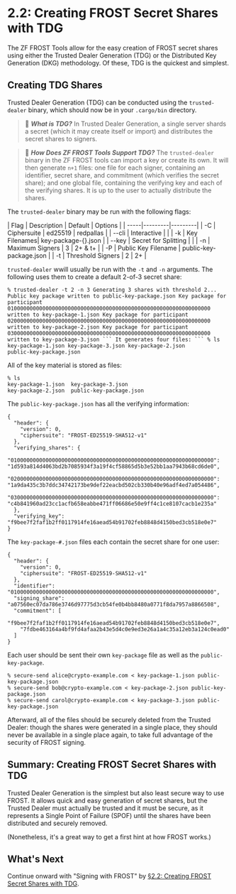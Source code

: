 # 2.2: Creating FROST Secret Shares with TDG

The ZF FROST Tools allow for the easy creation of FROST secret shares
using either the Trusted Dealer Generation (TDG) or the Distributed
Key Generation (DKG) methodology. Of these, TDG is the quickest and
simplest.

## Creating TDG Shares

Trusted Dealer Generation (TDG) can be conducted using the
`trusted-dealer` binary, which should now be in your `.cargo/bin`
directory.

> :book: ***What is TDG?*** In Trusted Dealer Generation, a single
server shards a secret (which it may create itself or import) and
distributes the secret shares to signers.

> :book: ***How Does ZF FROST Tools Support TDG?*** The
`trusted-dealer` binary in the ZF FROST tools can import a key or
create its own. It will then generate `n+1` files: one file for each
signer, containing an identifier, secret share, and commitment (which
verifies the secret share); and one global file, containing the
verifying key and each of the verifying shares. It is up to the user
to actually distribute the shares.

The `trusted-dealer` binary may be run with the following flags:

| Flag | Description | Default | Options |
| -----|---------|---------|
| -C | Ciphersuite | ed25519 | redpallas |
| --cli | Interactive | <no> |
| -k | Key Filenames| key-package-{}.json |
| --key | Secret for Splitting | <random> |
| -n | Maximum Signers | 3 | 2+ & t+ |
| -P | Public Key Filename | public-key-package.json |
| -t | Threshold Signers | 2 | 2+ |

`trusted-dealer` wwill usually be run with the `-t` and `-n`
arguments. The following uses them to create a default 2-of-3 secret share:

```
% trusted-dealer -t 2 -n 3 Generating 3 shares with threshold 2...
Public key package written to public-key-package.json Key package for
participant
0100000000000000000000000000000000000000000000000000000000000000
written to key-package-1.json Key package for participant
0200000000000000000000000000000000000000000000000000000000000000
written to key-package-2.json Key package for participant
0300000000000000000000000000000000000000000000000000000000000000
written to key-package-3.json ``` It generates four files: ``` % ls
key-package-1.json key-package-3.json key-package-2.json
public-key-package.json
```

All of the key material is stored as files:
```
% ls
key-package-1.json	key-package-3.json
key-package-2.json	public-key-package.json
```

The `public-key-package.json` has all the verifying information:
```
{
  "header": {
    "version": 0,
    "ciphersuite": "FROST-ED25519-SHA512-v1"
  },
  "verifying_shares": {
    "0100000000000000000000000000000000000000000000000000000000000000": "1d593a814d4063bd2b7085934f3a19f4cf58865d5b3e52bb1aa7943b68cd6de0",
    "0200000000000000000000000000000000000000000000000000000000000000": "1a9da435c3b7ddc34742173be9def22eacbd502cb330b40e96adf4ed7a054486",
    "0300000000000000000000000000000000000000000000000000000000000000": "c4b841960ad23cc1acfb658eabbe471ff06686e50e9ff4c1ce8107cacb1e235a"
  },
  "verifying_key": "f9bee7f2faf1b2ff0117914fe16aead54b91702feb8848d4150bed3cb518e0e7"
}
```
The `key-package-#.json` files each contain the secret share for one user:
```
{
  "header": {
    "version": 0,
    "ciphersuite": "FROST-ED25519-SHA512-v1"
  },
  "identifier": "0100000000000000000000000000000000000000000000000000000000000000",
  "signing_share": "a07560ec07da786e3746d97775d3cb54fe0b4bb8480a0771f8da7957a8866508",
  "commitment": [
    "f9bee7f2faf1b2ff0117914fe16aead54b91702feb8848d4150bed3cb518e0e7",
    "7fdbe463164a4bf9fd4afaa2b43e5d4c0e9ed3e26a1a4c35a12eb3a124c0ead0"
  ]
}
```
Each user should be sent their own `key-package` file as well as the
`public-key-package`.
```
% secure-send alice@crypto-example.com < key-package-1.json public-key-package.json
% secure-send bob@crypto-example.com < key-package-2.json public-key-package.json
% secure-send carol@crypto-example.com < key-package-3.json public-key-package.json
```
Afterward, all of the files should be securely deleted from the
Trusted Dealer: though the shares were generated in a single place,
they should never be available in a single place again, to take full
advantage of the security of FROST signing.

## Summary: Creating FROST Secret Shares with TDG

Trusted Dealer Generation is the simplest but also least secure way to
use FROST. It allows quick and easy generation of secret shares, but
the Trusted Dealer must actually be trusted and it must be secure, as
it represents a Single Point of Failure (SPOF) until the shares have
been distributed and securely removed.

(Nonetheless, it's a great way to get a first hint at how FROST works.)

## What's Next

Continue onward with "Signing with FROST" by [§2.2: Creating FROST
Secret Shares with
TDG](02_2_Creating_FROST_Secret_Shares_with_TDG.md).



